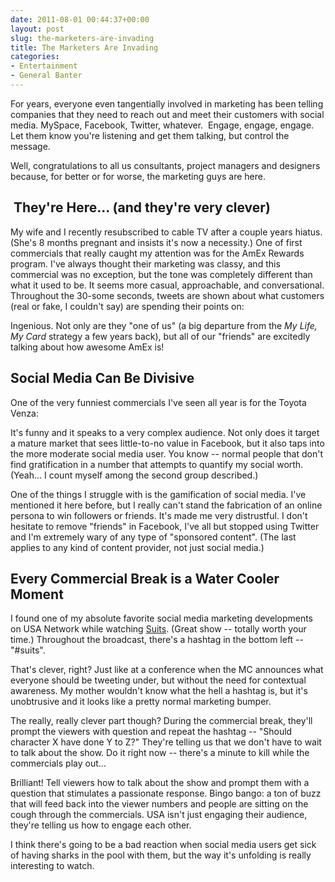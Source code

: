```yaml
---
date: 2011-08-01 00:44:37+00:00
layout: post
slug: the-marketers-are-invading
title: The Marketers Are Invading
categories:
- Entertainment
- General Banter
---
```


For years, everyone even tangentially involved in marketing has been telling companies that they need to reach out and meet their customers with social media. MySpace, Facebook, Twitter, whatever.  Engage, engage, engage. Let them know you're listening and get them talking, but control the message.

Well, congratulations to all us consultants, project managers and designers because, for better or for worse, the marketing guys are here.


##  They're Here... (and they're very clever)


My wife and I recently resubscribed to cable TV after a couple years hiatus. (She's 8 months pregnant and insists it's now a necessity.) One of first commercials that really caught my attention was for the AmEx Rewards program. I've always thought their marketing was classy, and this commercial was no exception, but the tone was completely different than what it used to be. It seems more casual, approachable, and conversational. Throughout the 30-some seconds, tweets are shown about what customers (real or fake, I couldn't say) are spending their points on:

Ingenious. Not only are they "one of us" (a big departure from the _My Life, My Card_ strategy a few years back), but all of our "friends" are excitedly talking about how awesome AmEx is!


## Social Media Can Be Divisive


One of the very funniest commercials I've seen all year is for the Toyota Venza:

It's funny and it speaks to a very complex audience. Not only does it target a mature market that sees little-to-no value in Facebook, but it also taps into the more moderate social media user. You know -- normal people that don't find gratification in a number that attempts to quantify my social worth. (Yeah... I count myself among the second group described.)

One of the things I struggle with is the gamification of social media. I've mentioned it here before, but I really can't stand the fabrication of an online persona to win followers or friends. It's made me very distrustful. I don't hesitate to remove "friends" in Facebook, I've all but stopped using Twitter and I'm extremely wary of any type of "sponsored content". (The last applies to any kind of content provider, not just social media.)


## Every Commercial Break is a Water Cooler Moment


I found one of my absolute favorite social media marketing developments on USA Network while watching [Suits](http://www.usanetwork.com/series/suits/). (Great show -- totally worth your time.) Throughout the broadcast, there's a hashtag in the bottom left -- "#suits".

That's clever, right? Just like at a conference when the MC announces what everyone should be tweeting under, but without the need for contextual awareness. My mother wouldn't know what the hell a hashtag is, but it's unobtrusive and it looks like a pretty normal marketing bumper.

The really, really clever part though? During the commercial break, they'll prompt the viewers with question and repeat the hashtag -- "Should character X have done Y to Z?" They're telling us that we don't have to wait to talk about the show. Do it right now -- there's a minute to kill while the commercials play out...

Brilliant! Tell viewers how to talk about the show and prompt them with a question that stimulates a passionate response. Bingo bango: a ton of buzz that will feed back into the viewer numbers and people are sitting on the cough through the commercials. USA isn't just engaging their audience, they're telling us how to engage each other.

I think there's going to be a bad reaction when social media users get sick of having sharks in the pool with them, but the way it's unfolding is really interesting to watch.
